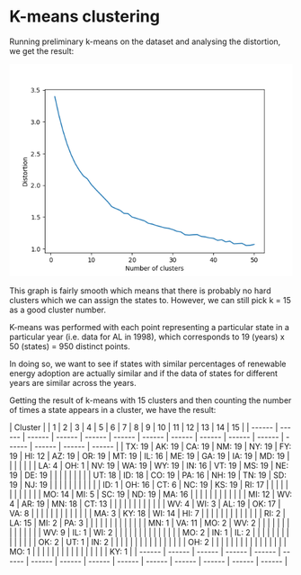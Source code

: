 # K-means clustering

Running preliminary k-means on the dataset and analysing the distortion, we get the result:

![k-means distortion versus cluster number](./images/kmeans_elbow.png)

This graph is fairly smooth which means that there is probably no hard clusters which we can assign the states to. However, we can still pick k = 15 as a good cluster number.

K-means was performed with each point representing a particular state in a particular year (i.e. data for AL in 1998), which corresponds to 19 (years) x 50 (states) = 950 distinct points.

In doing so, we want to see if states with similar percentages of renewable energy adoption are actually similar and if the data of states for different years are similar across the years.

Getting the result of k-means with 15 clusters and then counting the number of times a state appears in a cluster, we have the result:

| <td colspan=15>Cluster</td> |
| 1      | 2      | 3      | 4      | 5      | 6      | 7      | 8      | 9      | 10     | 11     | 12     | 13     | 14     | 15     |
| ------ | ------ | ------ | ------ | ------ | ------ | ------ | ------ | ------ | ------ | ------ | ------ | ------ | ------ | ------ |
| TX: 19 | AK: 19 | CA: 19 | NM: 19 | NY: 19 | FY: 19 | HI: 12 | AZ: 19 | OR: 19 | MT: 19 | IL: 16 | ME: 19 | GA: 19 | IA: 19 | MD: 19 |
|        |        |        |        |        | LA: 4  | OH: 1  | NV: 19 | WA: 19 | WY: 19 | IN: 16 | VT: 19 | MS: 19 | NE: 19 | DE: 19 |
|        |        |        |        |        |        |        | UT: 18 | ID: 18 | CO: 19 | PA: 16 | NH: 19 | TN: 19 | SD: 19 | NJ: 19 |
|        |        |        |        |        |        |        |        |        | ID: 1  | OH: 16 | CT: 6  | NC: 19 | KS: 19 | RI: 17 |
|        |        |        |        |        |        |        |        |        |        | MO: 14 | MI: 5  | SC: 19 | ND: 19 | MA: 16 |
|        |        |        |        |        |        |        |        |        |        | MI: 12 | WV: 4  | AR: 19 | MN: 18 | CT: 13 |
|        |        |        |        |        |        |        |        |        |        | WV: 4  | WI: 3  | AL: 19 | OK: 17 | VA: 8  |
|        |        |        |        |        |        |        |        |        |        |        | MA: 3  | KY: 18 | WI: 14 | HI: 7  |
|        |        |        |        |        |        |        |        |        |        |        | RI: 2  | LA: 15 | MI: 2  | PA: 3  |
|        |        |        |        |        |        |        |        |        |        |        | MN: 1  | VA: 11 | MO: 2  | WV: 2  |
|        |        |        |        |        |        |        |        |        |        |        |        | WV: 9  | IL: 1  | WI: 2  |
|        |        |        |        |        |        |        |        |        |        |        |        | MO: 2  | IN: 1  | IL: 2  |
|        |        |        |        |        |        |        |        |        |        |        |        | OK: 2  | UT: 1  | IN: 2  |
|        |        |        |        |        |        |        |        |        |        |        |        |        |        | OH: 2  |
|        |        |        |        |        |        |        |        |        |        |        |        |        |        | MO: 1  |
|        |        |        |        |        |        |        |        |        |        |        |        |        |        | KY: 1  |
| ------ | ------ | ------ | ------ | ------ | ------ | ------ | ------ | ------ | ------ | ------ | ------ | ------ | ------ | ------ |


<!---
- Cluster 1: 19 times : TX
- Cluster 2: 19 times: AK
- Cluster 3: 19 times: CA
- Cluster 4: 19 times: NM
- Cluster 5: 19 times: NY
- Cluster 6:
    + 19 times: FL
    + 4 times: LA
- Cluster 7:
    + 12 times: HI
    + 1 time: OH
- Cluster 8:
    + 19 times: AZ, NV
    + 18 times: UT
- Cluster 9:
    + 19 times: OR, WA
    + 18 times: ID 
- Cluster 10:
    + 19 times: MT, WY, CO
    + 1 time: ID
- Cluster 11:
    + 16 times: IL, IN, PA, OH
    + 14 times: MO
    + 12 times: MI
    + 4 times: WV, 
- Cluster 12:
    + 19 times: ME, VT, NH
    + 6 times: CT
    + 5 times: MI
    + 4 times: WV
    + 3 times: WI, MA
    + 2 times: RI
    + 1 time: MN, 
- Cluster 13:
    + 19 times: GA, MS, TN, NC, SC, AR, AL
    + 18 times: KY
    + 15 times: LA
    + 11 times: VA
    + 9 times: WV
    + 2 times: MO, OK
- Cluster 14:
    + 19 times: IA, NE, SD, KS, ND
    + 18 times: MN
    + 17 times: OK
    + 14 times: WI
    + 2 times: MI, MO
    + 1 time: IL, IN, UT
- Cluster 15:
    + 19 times: MD, DE, NJ
    + 17 times: RI
    + 16 times: MA
    + 13 times: CT
    + 8 times: VA
    + 7 times: HI
    + 3 times: PA
    + 2 times: WV, WI, IL, IN, OH
    + 1 time: MO, KY, 
--->